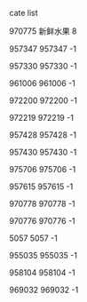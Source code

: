 cate list

970775 新鲜水果 8

957347 957347 -1

957330 957330 -1

961006 961006 -1

972200 972200 -1

972219 972219 -1

957428 957428 -1

957430 957430 -1

975706 975706 -1

957615 957615 -1

970778 970778 -1

970776 970776 -1

5057 5057 -1

955035 955035 -1

958104 958104 -1

969032 969032 -1

